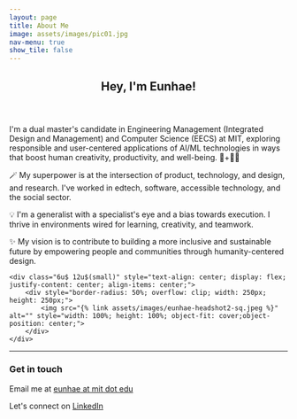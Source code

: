 ```yaml
---
layout: page
title: About Me
image: assets/images/pic01.jpg
nav-menu: true
show_tile: false
---
```


<!-- Main -->
<div id="main" class="alt">

<!-- One -->
<section id="one">
	<div class="inner">
		<header class="major">
			<h1>Hey, I'm Eunhae!</h1>
		</header>

<!-- Content -->



<div class="row">
	<div class="6u 12u$(small)">
        <!-- <h2 id="content">I love  </h2> -->
		<p>
        I'm a dual master's candidate in Engineering Management (Integrated Design and Management) and Computer Science (EECS) at MIT, exploring responsible and user-centered applications of AI/ML technologies in ways that boost human creativity, productivity, and well-being. 🤖+👩‍💻</p>
        <p>🪄 My superpower is at the intersection of product, technology, and design, and research. I've worked in edtech, software, accessible technology, and the social sector.</p>
        <p>💡 I'm a generalist with a specialist's eye and a bias towards execution. I thrive in environments wired for learning, creativity, and teamwork.</p>
        <p>✨️ My vision is to contribute to building a more inclusive and sustainable future by empowering people and communities through humanity-centered design.</p>
	</div>

    <div class="6u$ 12u$(small)" style="text-align: center; display: flex; justify-content: center; align-items: center;">
        <div style="border-radius: 50%; overflow: clip; width: 250px; height: 250px;">
            <img src="{% link assets/images/eunhae-headshot2-sq.jpeg %}" alt="" style="width: 100%; height: 100%; object-fit: cover;object-position: center;">
        </div>
	</div>

    

</div>

<hr class="major" />

<h3>Get in touch</h3>
<p>Email me at <a href="mailto:{{ site.email }}">eunhae at mit dot edu</a></p>
<p>Let's connect on <a href="https://www.linkedin.com/in/eunhaelee/">LinkedIn</a></p>

<!-- <div class="contact-method">
    <span class="icon alt fa-envelope"></span>
    <h3>Email</h3>
    <a href="mailto:{{ site.email }}">eunhae at mit dot edu</a>
</div> -->

</div>
</section>


</div>
